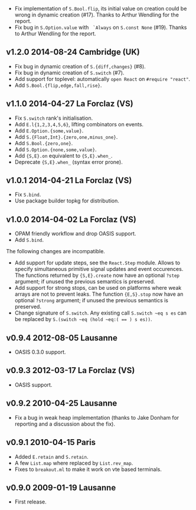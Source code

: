 

- Fix implementation of `S.Bool.flip`, its initial value on creation
  could be wrong in dynamic creation (#17). Thanks to Arthur Wendling
  for the report.
- Fix bug in `S.Option.value` with `` `Always`` on `S.const None` (#19).
  Thanks to Arthur Wendling for the report.
  
v1.2.0 2014-08-24 Cambridge (UK)
--------------------------------

- Fix bug in dynamic creation of `S.{diff,changes}` (#8).
- Fix bug in dynamic creation of `S.switch` (#7).
- Add support for toplevel: automatically `open React` on `#require "react"`.
- Add `S.Bool.{flip,edge,fall,rise}`.

v1.1.0 2014-04-27 La Forclaz (VS)
---------------------------------

- Fix `S.switch` rank's initialisation.
- Add `E.l{1,2,3,4,5,6}`, lifting combinators on events.
- Add `E.Option.{some,value}`.
- Add `S.{Float,Int}.{zero,one,minus_one}`.
- Add `S.Bool.{zero,one}`.
- Add `S.Option.{none,some,value}`.
- Add `{S,E}.on` equivalent to `{S,E}.when_`.
- Deprecate `{S,E}.when_` (syntax error prone).

v1.0.1 2014-04-21 La Forclaz (VS)
---------------------------------

- Fix `S.bind`.
- Use package builder topkg for distribution.

v1.0.0 2014-04-02 La Forclaz (VS)
---------------------------------

- OPAM friendly workflow and drop OASIS support.
- Add `S.bind`.

The following changes are incompatible.

- Add support for update steps, see the `React.Step` module. Allows to
  specify simultaneous primitive signal updates and event occurences.
  The functions returned by `{S,E}.create` now have an optional
  `?step` argument; if unused the previous semantics is preserved.
- Add support for strong stops, can be used on platforms where weak
  arrays are not to prevent leaks. The function `{E,S}.stop` now have
  an optional `?strong` argument; if unused the previous semantics is
  preserved.
- Change signature of `S.switch`. Any existing call `S.switch ~eq s es` can
  be replaced by `S.(switch ~eq (hold ~eq:( == ) s es))`.


v0.9.4 2012-08-05 Lausanne
--------------------------

- OASIS 0.3.0 support.


v0.9.3 2012-03-17 La Forclaz (VS)
---------------------------------

- OASIS support.


v0.9.2 2010-04-25 Lausanne
--------------------------

- Fix a bug in weak heap implementation (thanks to Jake Donham for reporting
  and a discussion about the fix).


v0.9.1 2010-04-15 Paris
-----------------------

- Added `E.retain` and `S.retain`.
- A few `List.map` where replaced by `List.rev_map`.
- Fixes to `breakout.ml` to make it work on vte based terminals.


v0.9.0 2009-01-19 Lausanne
--------------------------

- First release.
